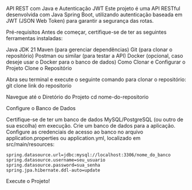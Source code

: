 API REST com Java e Autenticação JWT
Este projeto é uma API RESTful desenvolvida com Java Spring Boot, utilizando autenticação baseada em JWT (JSON Web Token) para garantir a segurança das rotas.

Pré-requisitos
Antes de começar, certifique-se de ter as seguintes ferramentas instaladas:

Java JDK 21
Maven (para gerenciar dependências)
Git (para clonar o repositório)
Postman ou similar (para testar a API)
Docker (opcional, caso deseje usar o Docker para o banco de dados)
Como Clonar e Configurar o Projeto
Clone o Repositório

Abra seu terminal e execute o seguinte comando para clonar o repositório:
  git clone link do repositorio

Navegue até o Diretório do Projeto
  cd nome-do-repositorio

Configure o Banco de Dados

Certifique-se de ter um banco de dados MySQL/PostgreSQL (ou outro de sua escolha) em execução.
Crie um banco de dados para a aplicação.
Configure as credenciais de acesso ao banco no arquivo application.properties ou application.yml, localizado em src/main/resources:
   
    spring.datasource.url=jdbc:mysql://localhost:3306/nome_do_banco
    spring.datasource.username=seu_usuario
    spring.datasource.password=sua_senha
    spring.jpa.hibernate.ddl-auto=update

    
Execute o Projeto!
